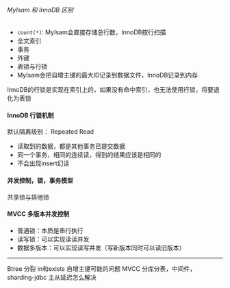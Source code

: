 ###### MyIsam 和 InnoDB 区别
- `count(*)`: MyIsam会直接存储总行数，InnoDB按行扫描
- 全文索引
- 事务
- 外键
- 表锁与行锁
- MyIsam会把自增主键的最大ID记录到数据文件，InnoDB记录到内存

InnoDB的行锁是实现在索引上的，如果没有命中索引，也无法使用行锁，将要退化为表锁

#### InnoDB 行锁机制
默认隔离级别： Repeated Read
- 读取到的数据，都是其他事务已提交数据
- 同一个事务，相同的连续读，得到的结果应该是相同的
- 不会出现insert幻读

#### 并发控制，锁，事务模型
共享锁与排他锁


#### MVCC 多版本并发控制
- 普通锁：本质是串行执行
- 读写锁：可以实现读读并发
- 数据多版本：可以实现读写并发（写新版本同时可以读旧版本）

---


Btree 分裂
in和exists
自增主键可能的问题
MVCC
分库分表，中间件，sharding-jdbc
主从延迟怎么解决
